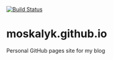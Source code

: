 [![Build Status](https://travis-ci.org/moskalyk/moskalyk.github.io.svg?branch=master)](https://travis-ci.org/moskalyk/moskalyk.github.io)
# moskalyk.github.io
Personal GitHub pages site for my blog

